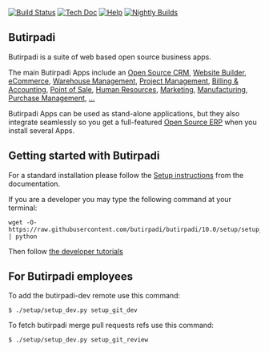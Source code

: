 [![Build Status](http://runbot.butirpadi.com/runbot/badge/flat/1/10.0.svg)](http://runbot.butirpadi.com/runbot)
[![Tech Doc](http://img.shields.io/badge/10.0-docs-875A7B.svg?style=flat)](http://www.butirpadi.com/documentation/10.0)
[![Help](http://img.shields.io/badge/10.0-help-875A7B.svg?style=flat)](https://www.butirpadi.com/forum/help-1)
[![Nightly Builds](http://img.shields.io/badge/10.0-nightly-875A7B.svg?style=flat)](http://nightly.butirpadi.com/)

Butirpadi
----

Butirpadi is a suite of web based open source business apps.

The main Butirpadi Apps include an <a href="https://www.butirpadi.com/page/crm">Open Source CRM</a>,
<a href="https://www.butirpadi.com/page/website-builder">Website Builder</a>,
<a href="https://www.butirpadi.com/page/e-commerce">eCommerce</a>,
<a href="https://www.butirpadi.com/page/warehouse">Warehouse Management</a>,
<a href="https://www.butirpadi.com/page/project-management">Project Management</a>,
<a href="https://www.butirpadi.com/page/accounting">Billing &amp; Accounting</a>,
<a href="https://www.butirpadi.com/page/point-of-sale">Point of Sale</a>,
<a href="https://www.butirpadi.com/page/employees">Human Resources</a>,
<a href="https://www.butirpadi.com/page/lead-automation">Marketing</a>,
<a href="https://www.butirpadi.com/page/manufacturing">Manufacturing</a>,
<a href="https://www.butirpadi.com/page/purchase">Purchase Management</a>,
<a href="https://www.butirpadi.com/#apps">...</a>

Butirpadi Apps can be used as stand-alone applications, but they also integrate seamlessly so you get
a full-featured <a href="https://www.butirpadi.com">Open Source ERP</a> when you install several Apps.


Getting started with Butirpadi
-------------------------
For a standard installation please follow the <a href="https://www.butirpadi.com/documentation/10.0/setup/install.html">Setup instructions</a>
from the documentation.

If you are a developer you may type the following command at your terminal:

    wget -O- https://raw.githubusercontent.com/butirpadi/butirpadi/10.0/setup/setup_dev.py | python

Then follow <a href="https://www.butirpadi.com/documentation/10.0/tutorials.html">the developer tutorials</a>


For Butirpadi employees
------------------

To add the butirpadi-dev remote use this command:

    $ ./setup/setup_dev.py setup_git_dev

To fetch butirpadi merge pull requests refs use this command:

    $ ./setup/setup_dev.py setup_git_review

